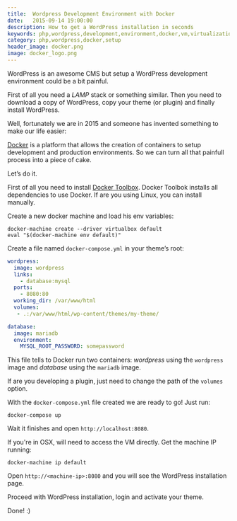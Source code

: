 ```yaml
---
title:  Wordpress Development Environment with Docker
date:   2015-09-14 19:00:00
description: How to get a WordPress installation in seconds
keywords: php,wordpress,development,environment,docker,vm,virtualization
category: php,wordpress,docker,setup
header_image: docker.png
image: docker_logo.png
---
```


WordPress is an awesome CMS but setup a WordPress development environment could be a bit painful.

First of all you need a *LAMP* stack or something similar. Then you need to download a copy of WordPress, copy your theme (or plugin) and finally install WordPress.

Well, fortunately we are in 2015 and someone has invented something to make our life easier:

[Docker](http://docker.io) is a platform that allows the creation of containers to setup development and production environments. So we can turn all that painfull process into a piece of cake.

Let’s do it.

First of all you need to install [Docker Toolbox](https://www.docker.com/toolbox). Docker Toolbok installs all dependencies to use Docker. If are you using Linux, you can install manually.

Create a new docker machine and load his env variables:

	docker-machine create --driver virtualbox default
	eval "$(docker-machine env default)"

Create a file named `docker-compose.yml` in your theme’s root:

```yaml
wordpress:
  image: wordpress
  links:
    - database:mysql
  ports:
    - 8080:80
  working_dir: /var/www/html
  volumes:
   - .:/var/www/html/wp-content/themes/my-theme/

database:
  image: mariadb
  environment:
    MYSQL_ROOT_PASSWORD: somepassword
```

This file tells to Docker run two containers: *wordpress* using the `wordpress` image and *database* using the `mariadb` image.

If are you developing a plugin, just need to change the path of the `volumes` option.

With the `docker-compose.yml` file created we are ready to go! Just run:

	docker-compose up

Wait it finishes and open `http://localhost:8080`.

If you're in OSX, will need to access the VM directly. Get the machine IP running:

	docker-machine ip default

Open `http://<machine-ip>:8080` and you will see the WordPress installation page.

Proceed with WordPress installation, login and activate your theme.

Done! :)
